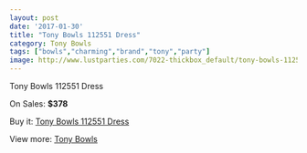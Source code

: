 ```yaml
---
layout: post
date: '2017-01-30'
title: "Tony Bowls 112551 Dress"
category: Tony Bowls
tags: ["bowls","charming","brand","tony","party"]
image: http://www.lustparties.com/7022-thickbox_default/tony-bowls-112551-dress.jpg
---
```

Tony Bowls 112551 Dress

On Sales: **$378**
<a href="https://www.lustparties.com/en/tony-bowls/2406-tony-bowls-112551-dress.html"><amp-img layout="responsive" width="600" height="600" src="//www.lustparties.com/7022-thickbox_default/tony-bowls-112551-dress.jpg" alt="Tony Bowls 112551 Dress 0" /></a>
<a href="https://www.lustparties.com/en/tony-bowls/2406-tony-bowls-112551-dress.html"><amp-img layout="responsive" width="600" height="600" src="//www.lustparties.com/7025-thickbox_default/tony-bowls-112551-dress.jpg" alt="Tony Bowls 112551 Dress 1" /></a>
<a href="https://www.lustparties.com/en/tony-bowls/2406-tony-bowls-112551-dress.html"><amp-img layout="responsive" width="600" height="600" src="//www.lustparties.com/7024-thickbox_default/tony-bowls-112551-dress.jpg" alt="Tony Bowls 112551 Dress 2" /></a>
<a href="https://www.lustparties.com/en/tony-bowls/2406-tony-bowls-112551-dress.html"><amp-img layout="responsive" width="600" height="600" src="//www.lustparties.com/7023-thickbox_default/tony-bowls-112551-dress.jpg" alt="Tony Bowls 112551 Dress 3" /></a>

Buy it: [Tony Bowls 112551 Dress](https://www.lustparties.com/en/tony-bowls/2406-tony-bowls-112551-dress.html "Tony Bowls 112551 Dress")

View more: [Tony Bowls](https://www.lustparties.com/en/5-tony-bowls "Tony Bowls")